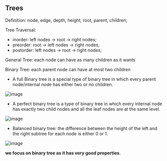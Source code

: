 ## Trees 

Definition: node, edge, depth, height, root, parent, children;

Tree Traversal:

* inorder: left nodes -> root -> right nodes;
* preorder: root -> left nodes -> right nodes;
* postorder: left nodes -> root -> right nodes;

General Tree: each node can have as many children as it wants

Binary Tree: each parent node can have at most two children

* A full Binary tree is a special type of binary tree in which every parent node/internal node has either two or no children.

![image](https://cdn.programiz.com/sites/tutorial2program/files/full-binary-tree_0.png)
* A perfect binary tree is a type of binary tree in which every internal node has exactly two child nodes and all the leaf nodes are at the same level.

![image](https://cdn.programiz.com/sites/tutorial2program/files/perfect-binary-tree_0.png)
* Balanced binary tree: the difference between the height of the left and the right subtree for each node is either 0 or 1.

![image](https://cdn.programiz.com/sites/tutorial2program/files/height-balanced_1.png)

__we focus on binary tree as it has very good properties__.

